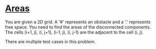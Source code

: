 # [Areas][link]

You are given a 2D grid. A '#' represents an obstacle and a '.' represents free space. You need to find the areas of the disconnected components. The cells (i+1, j), (i, j+1), (i-1, j), (i, j-1) are the adjacent to the cell (i, j).

There are multiple test cases in this problem.

[link]: https://www.hackerearth.com/practice/algorithms/graphs/depth-first-search/practice-problems/algorithm/areas-0475fb6e/
